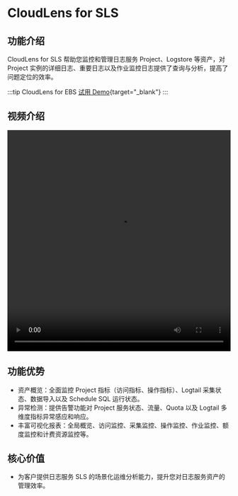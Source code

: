# CloudLens for SLS

## 功能介绍

CloudLens for SLS 帮助您监控和管理日志服务 Project、Logstore 等资产，对 Project 实例的详细日志、重要日志以及作业监控日志提供了查询与分析，提高了问题定位的效率。

:::tip CloudLens for EBS
[试用 Demo](/playground/demo.html?dest=/lognext/app/lens/sls){target="_blank"}
:::

## 视频介绍

<video src="https://static-aliyun-doc.oss-cn-hangzhou.aliyuncs.com/file-manage-files/zh-CN/20230806/xcbg/CloudLens for SLS.mp4" controls="controls" width="100%" height="500" autoplay="autoplay">
您的浏览器不支持 video 标签。
</video>

## 功能优势

- 资产概览：全面监控 Project 指标（访问指标、操作指标）、Logtail 采集状态、数据导入以及 Schedule SQL 运行状态。
- 异常检测：提供告警功能对 Project 服务状态、流量、Quota 以及 Logtail 多维度指标异常感应和响应。
- 丰富可视化报表：全局概览、访问监控、采集监控、操作监控、作业监控、额度监控和计费资源监控等。

## 核心价值

- 为客户提供日志服务 SLS 的场景化运维分析能力，提升您对日志服务资产的管理效率。
